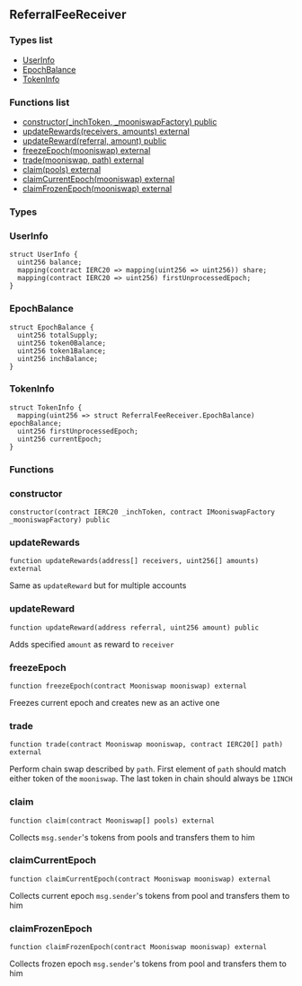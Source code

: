 
## ReferralFeeReceiver

### Types list
- [UserInfo](#userinfo)
- [EpochBalance](#epochbalance)
- [TokenInfo](#tokeninfo)

### Functions list
- [constructor(_inchToken, _mooniswapFactory) public](#constructor)
- [updateRewards(receivers, amounts) external](#updaterewards)
- [updateReward(referral, amount) public](#updatereward)
- [freezeEpoch(mooniswap) external](#freezeepoch)
- [trade(mooniswap, path) external](#trade)
- [claim(pools) external](#claim)
- [claimCurrentEpoch(mooniswap) external](#claimcurrentepoch)
- [claimFrozenEpoch(mooniswap) external](#claimfrozenepoch)

### Types
### UserInfo

```solidity
struct UserInfo {
  uint256 balance;
  mapping(contract IERC20 => mapping(uint256 => uint256)) share;
  mapping(contract IERC20 => uint256) firstUnprocessedEpoch;
}
```
### EpochBalance

```solidity
struct EpochBalance {
  uint256 totalSupply;
  uint256 token0Balance;
  uint256 token1Balance;
  uint256 inchBalance;
}
```
### TokenInfo

```solidity
struct TokenInfo {
  mapping(uint256 => struct ReferralFeeReceiver.EpochBalance) epochBalance;
  uint256 firstUnprocessedEpoch;
  uint256 currentEpoch;
}
```

### Functions
### constructor

```solidity
constructor(contract IERC20 _inchToken, contract IMooniswapFactory _mooniswapFactory) public
```

### updateRewards

```solidity
function updateRewards(address[] receivers, uint256[] amounts) external
```
Same as `updateReward` but for multiple accounts

### updateReward

```solidity
function updateReward(address referral, uint256 amount) public
```
Adds specified `amount` as reward to `receiver`

### freezeEpoch

```solidity
function freezeEpoch(contract Mooniswap mooniswap) external
```
Freezes current epoch and creates new as an active one

### trade

```solidity
function trade(contract Mooniswap mooniswap, contract IERC20[] path) external
```
Perform chain swap described by `path`. First element of `path` should match either token of the `mooniswap`.
The last token in chain should always be `1INCH`

### claim

```solidity
function claim(contract Mooniswap[] pools) external
```
Collects `msg.sender`'s tokens from pools and transfers them to him

### claimCurrentEpoch

```solidity
function claimCurrentEpoch(contract Mooniswap mooniswap) external
```
Collects current epoch `msg.sender`'s tokens from pool and transfers them to him

### claimFrozenEpoch

```solidity
function claimFrozenEpoch(contract Mooniswap mooniswap) external
```
Collects frozen epoch `msg.sender`'s tokens from pool and transfers them to him

